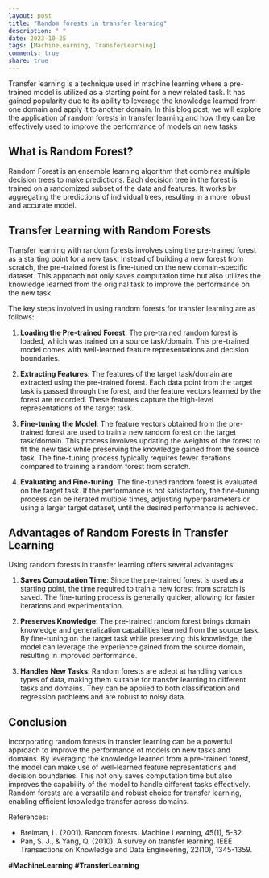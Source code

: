 ```yaml
---
layout: post
title: "Random forests in transfer learning"
description: " "
date: 2023-10-25
tags: [MachineLearning, TransferLearning]
comments: true
share: true
---
```


Transfer learning is a technique used in machine learning where a pre-trained model is utilized as a starting point for a new related task. It has gained popularity due to its ability to leverage the knowledge learned from one domain and apply it to another domain. In this blog post, we will explore the application of random forests in transfer learning and how they can be effectively used to improve the performance of models on new tasks.

## What is Random Forest?

Random Forest is an ensemble learning algorithm that combines multiple decision trees to make predictions. Each decision tree in the forest is trained on a randomized subset of the data and features. It works by aggregating the predictions of individual trees, resulting in a more robust and accurate model.

## Transfer Learning with Random Forests

Transfer learning with random forests involves using the pre-trained forest as a starting point for a new task. Instead of building a new forest from scratch, the pre-trained forest is fine-tuned on the new domain-specific dataset. This approach not only saves computation time but also utilizes the knowledge learned from the original task to improve the performance on the new task.

The key steps involved in using random forests for transfer learning are as follows:

1. **Loading the Pre-trained Forest**: The pre-trained random forest is loaded, which was trained on a source task/domain. This pre-trained model comes with well-learned feature representations and decision boundaries.

2. **Extracting Features**: The features of the target task/domain are extracted using the pre-trained forest. Each data point from the target task is passed through the forest, and the feature vectors learned by the forest are recorded. These features capture the high-level representations of the target task.

3. **Fine-tuning the Model**: The feature vectors obtained from the pre-trained forest are used to train a new random forest on the target task/domain. This process involves updating the weights of the forest to fit the new task while preserving the knowledge gained from the source task. The fine-tuning process typically requires fewer iterations compared to training a random forest from scratch.

4. **Evaluating and Fine-tuning**: The fine-tuned random forest is evaluated on the target task. If the performance is not satisfactory, the fine-tuning process can be iterated multiple times, adjusting hyperparameters or using a larger target dataset, until the desired performance is achieved.

## Advantages of Random Forests in Transfer Learning

Using random forests in transfer learning offers several advantages:

1. **Saves Computation Time**: Since the pre-trained forest is used as a starting point, the time required to train a new forest from scratch is saved. The fine-tuning process is generally quicker, allowing for faster iterations and experimentation.

2. **Preserves Knowledge**: The pre-trained random forest brings domain knowledge and generalization capabilities learned from the source task. By fine-tuning on the target task while preserving this knowledge, the model can leverage the experience gained from the source domain, resulting in improved performance.

3. **Handles New Tasks**: Random forests are adept at handling various types of data, making them suitable for transfer learning to different tasks and domains. They can be applied to both classification and regression problems and are robust to noisy data.

## Conclusion

Incorporating random forests in transfer learning can be a powerful approach to improve the performance of models on new tasks and domains. By leveraging the knowledge learned from a pre-trained forest, the model can make use of well-learned feature representations and decision boundaries. This not only saves computation time but also improves the capability of the model to handle different tasks effectively. Random forests are a versatile and robust choice for transfer learning, enabling efficient knowledge transfer across domains.

References:
- Breiman, L. (2001). Random forests. Machine Learning, 45(1), 5-32.
- Pan, S. J., & Yang, Q. (2010). A survey on transfer learning. IEEE Transactions on Knowledge and Data Engineering, 22(10), 1345-1359.

**#MachineLearning #TransferLearning**
